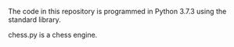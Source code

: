 
The code in this repository is programmed in Python 3.7.3 using the standard library.

chess.py is a chess engine.
